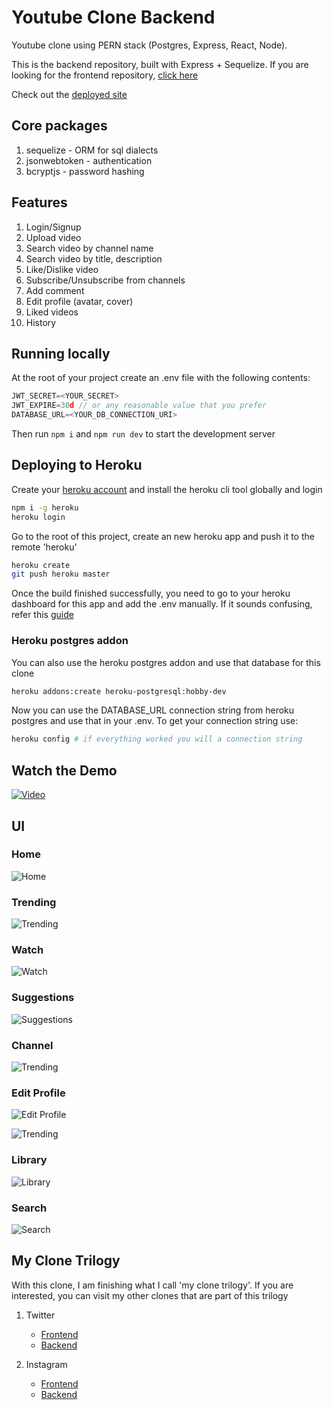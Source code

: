 # Youtube Clone Backend

Youtube clone using PERN stack (Postgres, Express, React, Node). 

This is the backend repository, built with Express + Sequelize. If you are looking for the frontend repository, [click here](https://github.com/manikandanraji/youtubeclone-frontend)

Check out the [deployed site](https://utubeclone.netlify.app/)

## Core packages

1. sequelize - ORM for sql dialects
2. jsonwebtoken - authentication
3. bcryptjs - password hashing

## Features

1. Login/Signup
2. Upload video
3. Search video by channel name
4. Search video by title, description
5. Like/Dislike video
6. Subscribe/Unsubscribe from channels
7. Add comment
8. Edit profile (avatar, cover)
9. Liked videos
10. History

## Running locally

At the root of your project create an .env file with the following contents:

```javascript
JWT_SECRET=<YOUR_SECRET>
JWT_EXPIRE=30d // or any reasonable value that you prefer
DATABASE_URL=<YOUR_DB_CONNECTION_URI>
```

Then run <code>npm i</code> and <code>npm run dev</code> to start the development server

## Deploying to Heroku

Create your [heroku account](https://signup.heroku.com/) and install the heroku cli tool globally and login

```bash
npm i -g heroku
heroku login
```

Go to the root of this project, create an new heroku app and push it to the remote 'heroku'

```bash
heroku create
git push heroku master
```

Once the build finished successfully, you need to go to your heroku dashboard for this app and add the .env manually. If it
sounds confusing, refer this [guide](https://devcenter.heroku.com/articles/config-vars#using-the-heroku-dashboard)

### Heroku postgres addon

You can also use the heroku postgres addon and use that database for this clone

```bash
heroku addons:create heroku-postgresql:hobby-dev
```

Now you can use the DATABASE_URL connection string from heroku postgres and use that in your .env. To get your connection string use:

```bash
heroku config # if everything worked you will a connection string
```

## Watch the Demo

[![Video](screenshots/video.png)](https://youtu.be/wHLurtOnmyM "Youtube Clone Demo")

## UI

### Home

![Home](screenshots/home.png)

### Trending

![Trending](screenshots/trending.png)

### Watch

![Watch](screenshots/video.png)

### Suggestions
![Suggestions](screenshots/suggestions.png)

### Channel

![Trending](screenshots/profile.png)

### Edit Profile

![Edit Profile](screenshots/edit_profile.png)

![Trending](screenshots/profile_channels.png)

### Library

![Library](screenshots/library.png)

### Search

![Search](screenshots/search_results.png)

## My Clone Trilogy

With this clone, I am finishing what I call 'my clone trilogy'. If you are interested, you can visit my other clones that are part of this trilogy

1. Twitter

   - [Frontend](https://github.com/manikandanraji/twitter-clone-frontend)
   - [Backend](https://github.com/manikandanraji/twitter-clone-frontend)

2. Instagram
   - [Frontend](https://github.com/manikandanraji/instaclone-frontend)
   - [Backend](https://github.com/manikandanraji/instaclone-backend)
